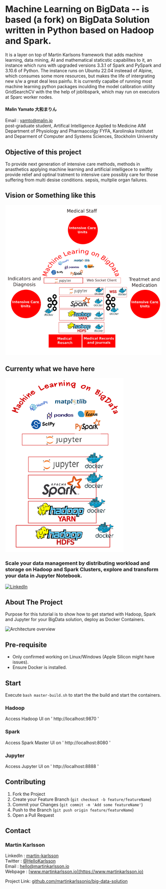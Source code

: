 # Machine Learning on BigData -- is based (a fork) on BigData Solution written in Python based on Hadoop and Spark.

It is a layer on top of Martin Karlsons framework that adds machine learning, data mining, AI and mathematical staticstic capabilites to it, an instance which runs with upgraded versions 3.3.1 of Spark and PySpark and 3.10.6 of Python. The instance runs on Ubuntu 22.04 insteead of Alpine, which consumes some more resources, but makes the life of intergrating new s/w a great deal less painfu. It is currently capalbe of running most machine learning python packages inculding the model calibration utiility GridSearchCV with the the help of joblibspark, which may run on executors at Sparc worker nodes. 

#### Malin Yamato 大和まりん
Email : yamto@malin.jp \
post-graduate student, Artifical Intelligence Applied to Medicine AIM \
Department of Physiology and Pharmaocolgy FYFA, Karolinska Institutet and 
Deparment of Computer and Systems Sciences, Stockholm University

## Objective of this project
To provide next generation of intensive care methods, methods in anasthetics applying machine learning and artificial intelligece to swiftly provide relief and optinal tratment to intensive care possibly care for those suffering from multi desise conditions. sepsis, multplie organ failures.

## Vision or Something like this

![overview1][iva]

## Currenty what we have here

![overview][ml2]

### Scale your data management by distributing workload and storage on Hadoop and Spark Clusters, explore and transform your data in Jupyter Notebook.

<!--
*** Written by Martin Karlsson
*** www.martinkarlsson.io
-->

[![LinkedIn][linkedin-shield]][linkedin-url]


<!-- ABOUT THE PROJECT -->
## About The Project

Purpose for this tutorial is to show how to get started with Hadoop, Spark and Jupyter for your BigData solution, deploy as Docker Containers.

![Architecture overview][arch]

## Pre-requisite
- Only confirmed working on Linux/Windows (Apple Silicon might have issues).
- Ensure Docker is installed.

## Start

Execute `bash master-build.sh` to start the the build and start the containers.

### Hadoop
Access Hadoop UI on ' http://localhost:9870 '

### Spark
Access Spark Master UI on ' http://localhost:8080 '

### Jupyter
Access Jupyter UI on ' http://localhost:8888 '

<!-- CONTRIBUTING -->
## Contributing

1. Fork the Project
2. Create your Feature Branch (`git checkout -b feature/featureName`)
3. Commit your Changes (`git commit -m 'Add some featureName'`)
4. Push to the Branch (`git push origin feature/featureName`)
5. Open a Pull Request


<!-- CONTACT -->
## Contact

### Martin Karlsson

LinkedIn : [martin-karlsson][linkedin-url] \
Twitter : [@HelloKarlsson](https://twitter.com/HelloKarlsson) \
Email : hello@martinkarlsson.io \
Webpage : [www.martinkarlsson.io](https://www.martinkarlsson.io)


Project Link: [github.com/martinkarlssonio/big-data-solution](https://github.com/martinkarlssonio/big-data-solution)


<!-- MARKDOWN LINKS & IMAGES -->
[linkedin-shield]: https://img.shields.io/badge/-LinkedIn-black.svg?style=for-the-badge&logo=linkedin&colorB=555
[linkedin-malin]: ttps://www.linkedin.com/in/malin-yamato-l%C3%A4%C3%A4kk%C3%B6-randstr%C3%B6m-5032041a3/
[linkedin-url]: https://linkedin.com/in/martin-karlsson
[arch]: arch.png
[ml2]: ml2.png
[iva]: iva3.png


